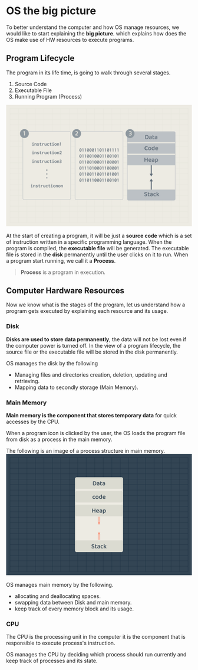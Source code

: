 # OS the big picture 
To better understand the computer and how OS manage resources, we would like to start explaining the **big picture**. which explains how does the OS make use of HW resources to execute programs. 

## Program Lifecycle
The program in its life time, is going to walk through several stages. 
1. Source Code
2. Executable File
3. Running Program (Process)

![Program states](./images/10.program-states.png)


At the start of creating a program, it will be just a **source code** which is a set of instruction written in a specific programming language. When the program is compiled, the **executable file** will be generated. The executable file is stored in the **disk** permanently until the user clicks on it to run. When a program start running, we call it a **Process**.


>  **Process** is a program in execution.


## Computer Hardware Resources
Now we know what is the stages of the program, let us understand how a program gets executed by explaining each resource and its usage. 

### Disk
**Disks are used to store data permanently**, the data will not be lost even if the computer power is turned off. In the view of a program lifecycle, the source file or the executable file will be stored in the disk permanently.

OS manages the disk by the following
- Managing files and directories creation, deletion, updating and retrieving.
- Mapping data to secondly storage (Main Memory).


### Main Memory 
**Main memory is the component that stores temporary data** for quick accesses by the CPU.

When a program icon is clicked by the user, the OS loads the program file from disk as a process in the main memory.

The following is an image of a process structure in main memory.
![Process structure](./images/09.process.png)


OS manages main memory by the following.
- allocating and deallocating spaces.
- swapping data between Disk and main memory.
- keep track of every memory block and its usage.


### CPU
The CPU is the processing unit in the computer it is the component that is responsible to execute process's instruction.

OS manages the CPU by deciding which process should run currently and keep track of processes and its state.